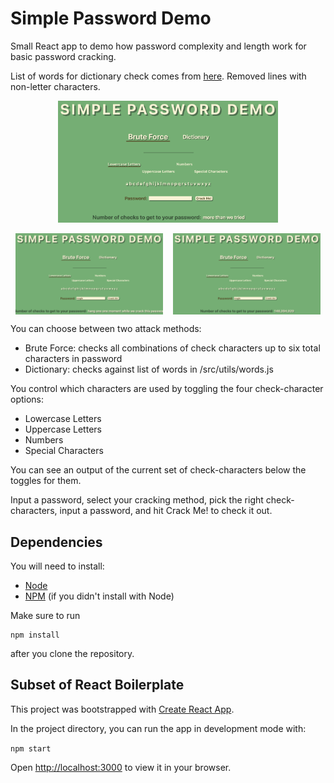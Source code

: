 # Simple Password Demo

Small React app to demo how password complexity and length work for basic password cracking.

List of words for dictionary check comes from [here](http://www-personal.umich.edu/~jlawler/wordlist.html). Removed
lines with non-letter characters.

<p align="center"><img src="readme_img/app_at_start.png" width="70%" height="auto" alt="Start of app"></p>

<p style="display: flex; justify-content: space-around;">
<img src="readme_img/app_while_cracking_password.png" width="47%" height="auto" alt="App while cracking a password">
<img src="readme_img/crack_success.png" width="47%" height="auto" alt="App after successfully cracking password">
</p>

You can choose between two attack methods:

- Brute Force: checks all combinations of check characters up to six total characters in password
- Dictionary: checks against list of words in /src/utils/words.js

You control which characters are used by toggling the four check-character options:

- Lowercase Letters
- Uppercase Letters
- Numbers
- Special Characters

You can see an output of the current set of check-characters below the toggles for them.

Input a password, select your cracking method, pick the right check-characters, input a password, and hit Crack Me! to
check it out.

## Dependencies

You will need to install:

- [Node](https://nodejs.org)
- [NPM](https://www.npmjs.com) (if you didn't install with Node)

Make sure to run

```
npm install
```

after you clone the repository.

## Subset of React Boilerplate

This project was bootstrapped with [Create React App](https://github.com/facebook/create-react-app).

In the project directory, you can run the app in development mode with:

`npm start`

Open [http://localhost:3000](http://localhost:3000) to view it in your browser.
